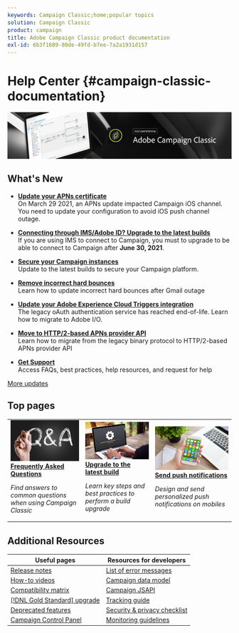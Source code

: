 ```yaml
---
keywords: Campaign Classic;home;popular topics
solution: Campaign Classic
product: campaign
title: Adobe Campaign Classic product documentation
exl-id: 6b3f1689-80de-49fd-b7ee-7a2a1931d157
---
```

# Help Center {#campaign-classic-documentation}

![](platform/using/assets/do-not-localize/banner_acc_doc.jpg) 

## What's New

* **[Update your APNs certificate](technotes/ios-certificate-update.md)**<br/> On March 29 2021, an APNs update impacted Campaign iOS channel. You need to update your configuration to avoid iOS push channel outage.

* **[Connecting through IMS/Adobe ID? Upgrade to the latest builds](integrations/using/about-adobe-id.md)**<br/> If you are using IMS to connect to Campaign, you must to upgrade to be able to connect to Campaign after **June 30, 2021**.

* **[Secure your Campaign instances](technotes/acc-config-updates.md)**<br/> Update to the latest builds to secure your Campaign platform.

* **[Remove incorrect hard bounces](https://helpx.adobe.com/campaign/kb/update-bounce-qualification.html)**<br/> Learn how to update incorrect hard bounces after Gmail outage

* **[Update your Adobe Experience Cloud Triggers integration](integrations/using/configuring-adobe-io.md)**<br/> The legacy oAuth authentication service has reached end-of-life. Learn how to migrate to Adobe I/O.

* **[Move to HTTP/2-based APNs provider API](https://helpx.adobe.com/campaign/kb/migrate-to-apns-http2.html)**<br/> Learn how to migrate from the legacy binary protocol to HTTP/2-based APNs provider API

* **[Get Support](support.md)**<br/> Access FAQs, best practices, help resources, and request for help

[More updates](/help/rn/using/documentation-updates.md)

## Top pages

<table style="table-layout:fixed">
<tr>
  <td>
    <a href="platform/using/common-questions.md">
      <img alt="FAQ" src="platform/using/assets/FAQ.png"/>
    </a>
    <div>
      <a href="platform/using/common-questions.md">
    <strong>Frequently Asked Questions</strong>
    </a>
    </div>
    <p>
    <em>Find answers to common questions when using Campaign Classic</em>
    <p>
  </td>
   <td>
    <a href="production/using/build-upgrade.md">
      <img alt="Build Upgrade" src="platform/using/assets/upgrade.png" />
    </a>
    <div>
      <a href="production/using/build-upgrade.md">
    <strong>Upgrade to the latest build</strong>
    </a>
    </div>
    <p>
    <em>Learn key steps and best practices to perform a build upgrade</em>
    <p>
  </td>
  <td>
    <a href="delivery/using/creating-notifications.md">
       <img alt="Push notifications" src="platform/using/assets/push.png" />
    </a>
    <div>
       <a href="delivery/using/creating-notifications.md">
    <strong>Send push notifications</strong>
    </a>
    </div>
    <p>
    <em>Design and send personalized push notifications on mobiles</em>
    <p>
  </td>
</tr>
</table>

## Additional Resources

| Useful pages | Resources for developers |
|---|---|
| [Release notes](/help/rn/using/latest-release.md) | [List of error messages](https://docs.adobe.com/content/help/en/campaign-classic/technicalresources/error_messages/error_codes.html) |
| [How-to videos](https://experienceleague.adobe.com/docs/campaign-classic-learn/tutorials/overview.html) | [Campaign data model](configuration/using/about-data-model.md)|
| [Compatibility matrix](rn/using/compatibility-matrix.md) | [Campaign JSAPI](https://docs.adobe.com/content/help/en/campaign-classic/technicalresources/api/p-1.html) |
| [[!DNL Gold Standard] upgrade](rn/using/gs-overview.md) | [Tracking guide](https://helpx.adobe.com/campaign/kb/acc-tracking.html) |
| [Deprecated features](rn/using/deprecated-features.md) | [Security & privacy checklist](https://helpx.adobe.com/campaign/kb/acc-security.html) |
| [Campaign Control Panel](https://experienceleague.adobe.com/docs/control-panel/using/control-panel-home.html) | [Monitoring guidelines](production/using/monitoring-guidelines.md) |
